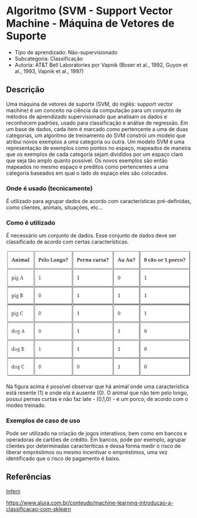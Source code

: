 # Algoritmo (SVM - Support Vector Machine - Máquina de Vetores de Suporte

- Tipo de aprendizado: Não-supervisionado
- Subcategoria: Classificação
- Autoria: AT&T Bell Laboratories por Vapnik (Boser et al., 1992, Guyon et al., 1993, Vapnik et al., 1997)

## Descrição
Uma máquina de vetores de suporte (SVM, do inglês: support vector machine) é um conceito na ciência da computação para um conjunto de métodos de aprendizado supervisionado que analisam os dados e reconhecem padrões, usado para classificação e análise de regressão.
Em um base de dados, cada item é marcado como pertencente a uma de duas categorias, um algoritmo de treinamento do SVM constrói um modelo que atribui novos exemplos a uma categoria ou outra. Um modelo SVM é uma representação de exemplos como pontos no espaço, mapeados de maneira que os exemplos de cada categoria sejam divididos por um espaço claro que seja tão amplo quanto possível. Os novos exemplos são então mapeados no mesmo espaço e preditos como pertencentes a uma categoria baseados em qual o lado do espaço eles são colocados.

### Onde é usado (tecnicamente)
É utilizado para agrupar dados de acordo com características pré-definidas, como clientes, animais, situações, etc...

### Como é utilizado

É necessário um conjunto de dados. Esse conjunto de dados deve ser classificado de acordo com certas características.

![SVM](imgs/SVM_pic1.png)

Na figura acima é possível observar que há animal onde uma característica está resente (1) e onde ela é ausente (0).
O animal que não tem pelo longo, possui pernas curtas e não faz late - (0,1,0) - é um porco, de acordo com o modeo treinado.


### Exemplos de caso de uso

Pode ser utilizado na criação de jogos interativos, bem como em bancos e operadoras de cartões de crédito.
Em bancos, pode por exemplo, agrupar clientes por determinadas caracteríticas e dessa forma medir o risco de liberar empréstimos ou mesmo incentivar o empréstimos, uma vez identificado que o risco de pagamento é baixo.

## Referências

[Inferir](inferir.com.br)

https://www.alura.com.br/conteudo/machine-learning-introducao-a-classificacao-com-sklearn

